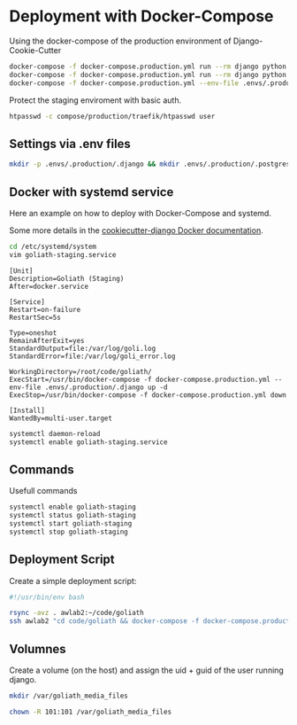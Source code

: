 # Deployment with Docker-Compose

Using the docker-compose of the production environment of Django-Cookie-Cutter

```bash
docker-compose -f docker-compose.production.yml run --rm django python manage.py migrate
docker-compose -f docker-compose.production.yml run --rm django python manage.py createsuperuser
docker-compose -f docker-compose.production.yml --env-file .envs/.production/.django up
```

Protect the staging enviroment with basic auth.

```bash
htpasswd -c compose/production/traefik/htpasswd user
```

## Settings via .env files

```bash
mkdir -p .envs/.production/.django && mkdir .envs/.production/.postgres
```

## Docker with systemd service

Here an example on how to deploy with Docker-Compose and systemd.

Some more details in the [cookiecutter-django Docker documentation](http://cookiecutter-django.readthedocs.io/en/latest/deployment-with-docker.html).

```bash
cd /etc/systemd/system
vim goliath-staging.service
```

```
[Unit]
Description=Goliath (Staging)
After=docker.service

[Service]
Restart=on-failure
RestartSec=5s

Type=oneshot
RemainAfterExit=yes
StandardOutput=file:/var/log/goli.log
StandardError=file:/var/log/goli_error.log

WorkingDirectory=/root/code/goliath/
ExecStart=/usr/bin/docker-compose -f docker-compose.production.yml --env-file .envs/.production/.django up -d
ExecStop=/usr/bin/docker-compose -f docker-compose.production.yml down

[Install]
WantedBy=multi-user.target
```

```bash
systemctl daemon-reload
systemctl enable goliath-staging.service
```

## Commands

Usefull commands

```bash
systemctl enable goliath-staging
systemctl status goliath-staging
systemctl start goliath-staging
systemctl stop goliath-staging
```

## Deployment Script

Create a simple deployment script:

```bash
#!/usr/bin/env bash

rsync -avz . awlab2:~/code/goliath
ssh awlab2 "cd code/goliath && docker-compose -f docker-compose.production.yml up --detach --build django && docker-compose -f docker-compose.production.yml run --rm django python manage.py migrate"
```

## Volumnes

Create a volume (on the host) and assign the uid + guid of the user running django.

```bash
mkdir /var/goliath_media_files

chown -R 101:101 /var/goliath_media_files
```
